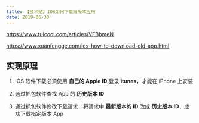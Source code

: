 ```yaml
---
title: 【技术贴】IOS如何下载旧版本应用
date: 2019-06-30
---
```


https://www.tuicool.com/articles/VFBbmeN

https://www.xuanfengge.com/ios-how-to-download-old-app.html

## 实现原理

1. IOS 软件下载必须使用 **自己的 Apple ID** 登录 **itunes**，才能在 iPhone 上安装

2. 通过抓包软件查找 App 的 **历史版本 ID**

3. 通过抓包软件修改下载请求，将请求中 **最新版本的 ID** 改成 **历史版本 ID**，成功下载指定版本 App

